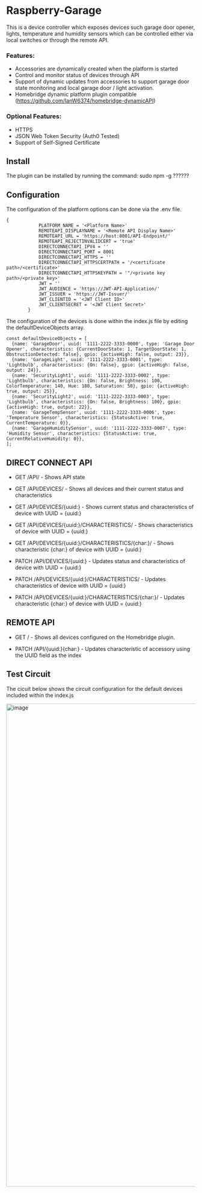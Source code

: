 # Raspberry-Garage

This is a device controller which exposes devices such garage door opener, lights, temperature and humidity sensors which can be controlled either via local switches or through the remote API.  

### Features:

* Accessories are dynamically created when the platform is started
* Control and monitor status of devices through API
* Support of dynamic updates from accessories to support garage door state monitoring and local garage door / light activation.
* Homebridge dynamic platform plugin compatible (https://github.com/IanW6374/homebridge-dynamicAPI)


### Optional Features:

* HTTPS
* JSON Web Token Security (Auth0 Tested)
* Support of Self-Signed Certificate


## Install

The plugin can be installed by running the command:  sudo npm -g ??????


## Configuration

The configuration of the platform options can be done via the .env file.

```
{
            PLATFORM_NAME = '<Platform Name>'
            REMOTEAPI_DISPLAYNAME = '<Remote API Display Name>'
            REMOTEAPI_URL = 'https://host:8001/API-Endpoint/'
            REMOTEAPI_REJECTINVALIDCERT = 'true'
            DIRECTCONNECTAPI_IPV4 = ''
            DIRECTCONNECTAPI_PORT = 8001
            DIRECTCONNECTAPI_HTTPS = ''
            DIRECTCONNECTAPI_HTTPSCERTPATH = '/<certificate path>/<certificate>'
            DIRECTCONNECTAPI_HTTPSKEYPATH = '"/<private key path>/<private key>'
            JWT = ''
            JWT_AUDIENCE = 'https://JWT-API-Application/'
            JWT_ISSUER = 'https://JWT-Issuer/'
            JWT_CLIENTID = '<JWT Client ID>'
            JWT_CLIENTSECRET = '<JWT Client Secret>'
        }

```

The configuration of the devices is done within the index.js file by editing the defaultDeviceObjects array.

```
const defaultDeviceObjects = [
  {name: 'GarageDoor', uuid: '1111-2222-3333-0000', type: 'Garage Door Opener', characteristics: {CurrentDoorState: 1, TargetDoorState: 1, ObstructionDetected: false}, gpio: {activeHigh: false, output: 23}},
  {name: 'GarageLight', uuid: '1111-2222-3333-0001', type: 'Lightbulb', characteristics: {On: false}, gpio: {activeHigh: false, output: 24}},
  {name: 'SecurityLight1', uuid: '1111-2222-3333-0002', type: 'Lightbulb', characteristics: {On: false, Brightness: 100, ColorTemperature: 140, Hue: 180, Saturation: 50}, gpio: {activeHigh: true, output: 25}},
  {name: 'SecurityLight2', uuid: '1111-2222-3333-0003', type: 'Lightbulb', characteristics: {On: false, Brightness: 100}, gpio: {activeHigh: true, output: 22}},
  {name: 'GarageTempSensor', uuid: '1111-2222-3333-0006', type: 'Temperature Sensor', characteristics: {StatusActive: true, CurrentTemperature: 0}},
  {name: 'GarageHumiditySensor', uuid: '1111-2222-3333-0007', type: 'Humidity Sensor', characteristics: {StatusActive: true, CurrentRelativeHumidity: 0}},
];

```
## DIRECT CONNECT API

* GET /API/ - Shows API state
* GET /API/DEVICES/ - Shows all devices and their current status and characteristics
* GET /API/DEVICES/{uuid:} - Shows current status and characteristics of device with UUID = {uuid:}
* GET /API/DEVICES/{uuid:}/CHARACTERISTICS/ - Shows characteristics of device with UUID = {uuid:}
* GET /API/DEVICES/{uuid:}/CHARACTERISTICS/{char:}/ - Shows characteristic {char:} of device with UUID = {uuid:}

* PATCH /API/DEVICES/{uuid:} - Updates status and characteristics of device with UUID = {uuid:}
* PATCH /API/DEVICES/{uuid:}/CHARACTERISTICS/ - Updates characteristics of device with UUID = {uuid:}
* PATCH /API/DEVICES/{uuid:}/CHARACTERISTICS/{char:}/ - Updates characteristic {char:} of device with UUID = {uuid:}


## REMOTE API

* GET / - Shows all devices configured on the Homebridge plugin.

* PATCH /API/{uuid:}{char:} - Updates characteristic of accessory using the UUID field as the index


## Test Circuit

The cicuit below shows the circuit configuration for the default devices included within the index.js 

<img width="1282" alt="image" src="https://user-images.githubusercontent.com/65277075/117337337-28097280-ae95-11eb-9906-ded9d46fa6c0.png">
